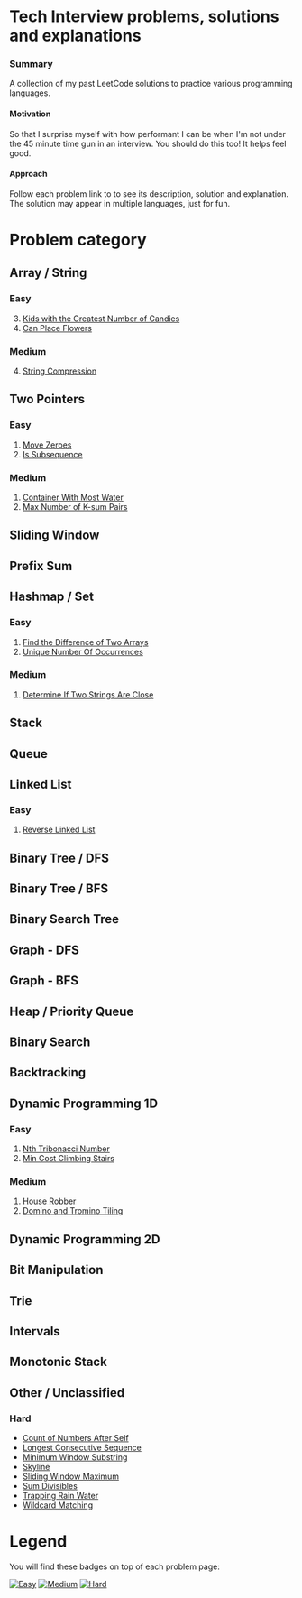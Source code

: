# Tech Interview problems, solutions and explanations
### Summary
A collection of my past LeetCode solutions to practice various programming languages.

#### Motivation
So that I surprise myself with how performant I can be when I'm not under the 45 minute time gun in an interview. You should do this too! It helps feel good.

#### Approach
Follow each problem link to to see its description, solution and explanation. The solution may appear in multiple languages, just for fun.

# Problem category
## Array / String
### Easy
3. [Kids with the Greatest Number of Candies](/KidsWithCandies)
4. [Can Place Flowers](/CanPlaceFlowers)
### Medium
4. [String Compression](/StringCompression)
## Two Pointers
### Easy
1. [Move Zeroes](/MoveZeroes)
2. [Is Subsequence](/IsSubsequence)
### Medium
1. [Container With Most Water](/ContainerWithMostWater)
2. [Max Number of K-sum Pairs](/MaxNumberOfKSumPairs)
## Sliding Window
## Prefix Sum
## Hashmap / Set
### Easy
1. [Find the Difference of Two Arrays](/FindTheDifferenceOfTwoArrays/)
2. [Unique Number Of Occurrences](/UniqueNumberOfOccurrences)
### Medium
1. [Determine If Two Strings Are Close](/DetermineIfTwoStringsAreClose)
## Stack
## Queue
## Linked List
### Easy
1. [Reverse Linked List](ReverseLinkedList)
## Binary Tree / DFS
## Binary Tree / BFS
## Binary Search Tree
## Graph - DFS
## Graph - BFS
## Heap / Priority Queue
## Binary Search
## Backtracking
## Dynamic Programming 1D
### Easy
1. [Nth Tribonacci Number](/NthTribonacciNumber)
2. [Min Cost Climbing Stairs](/MinCostClimbingStairs)
### Medium
1. [House Robber](/HouseRobber)
2. [Domino and Tromino Tiling](/DominoAndTrominoTiling)
## Dynamic Programming 2D
## Bit Manipulation
## Trie
## Intervals
## Monotonic Stack
## Other / Unclassified
### Hard
- [Count of Numbers After Self](CountOfNumbersAfterSelf)
- [Longest Consecutive Sequence](LongestConsecutiveSequence)
- [Minimum Window Substring](MinimumWindowSubstring)
- [Skyline](Skyline)
- [Sliding Window Maximum](SlidingWindowMaximum)
- [Sum Divisibles](SumDivisibles)
- [Trapping Rain Water](TrappingRainWater)
- [Wildcard Matching](WildcardMatching)

# Legend
You will find these badges on top of each problem page:

[![Easy](https://img.shields.io/badge/Difficulty-Easy-Green.svg)](https://github.com/aminariana/leetcode)
[![Medium](https://img.shields.io/badge/Difficulty-Medium-Yellow.svg)](https://github.com/aminariana/leetcode)
[![Hard](https://img.shields.io/badge/Difficulty-Hard-Red.svg)](https://github.com/aminariana/leetcode)
